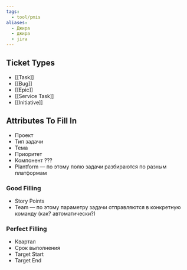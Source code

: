 ```yaml
---
tags:
  - tool/pmis
aliases:
  - Джира
  - джира
  - jira
---
```

## Ticket Types
- [[Task]]
- [[Bug]]
- [[Epic]]
- [[Service Task]]
- [[Initiative]]
## Attributes To Fill In
- Проект
- Тип задачи
- Тема
- Приоритет
- Компонент ???
- Plantform — по этому полю задачи разбираются по разным платформам
### Good Filling
- Story Points
- Team — по этому параметру задачи отправляются в конкретную команду (как? автоматически?)
### Perfect Filling
- Квартал
- Срок выполнения
- Target Start
- Target End